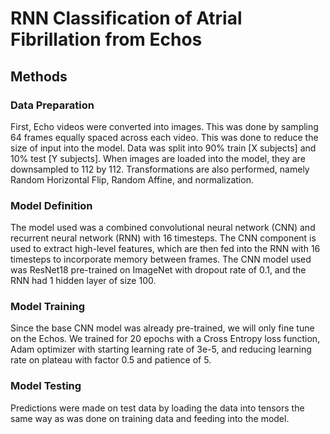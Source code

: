 # RNN Classification of Atrial Fibrillation from Echos
## Methods
### Data Preparation
First, Echo videos were converted into images. This was done by sampling 64 frames equally spaced across each video. This was done to reduce the size of input into the model. Data was split into 90% train [X subjects] and 10% test [Y subjects]. When images are loaded into the model, they are downsampled to 112 by 112. Transformations are also performed, namely Random Horizontal Flip, Random Affine, and normalization. 
### Model Definition
The model used was a combined convolutional neural network (CNN) and recurrent neural network (RNN) with 16 timesteps. The CNN component is used to extract high-level features, which are then fed into the RNN with 16 timesteps to incorporate memory between frames. The CNN model used was ResNet18 pre-trained on ImageNet with dropout rate of 0.1, and the RNN had 1 hidden layer of size 100. 
### Model Training
Since the base CNN model was already pre-trained, we will only fine tune on the Echos. We trained for 20 epochs with a Cross Entropy loss function, Adam optimizer with starting learning rate of 3e-5, and reducing learning rate on plateau with factor 0.5 and patience of 5. 
### Model Testing
Predictions were made on test data by loading the data into tensors the same way as was done on training data and feeding into the model.
